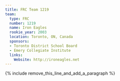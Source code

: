 ```yaml
---
title: FRC Team 1219
team:
  type: FRC
  number: 1219
  name: Iron Eagles
  rookie_year: 2003
  location: Toronto, ON, Canada
  sponsors:
  - Toronto District School Board
  - Emery Collegiate Institute
  links:
    Website: http://ironeagles.net
---
```


{% include remove_this_line_and_add_a_paragraph %}